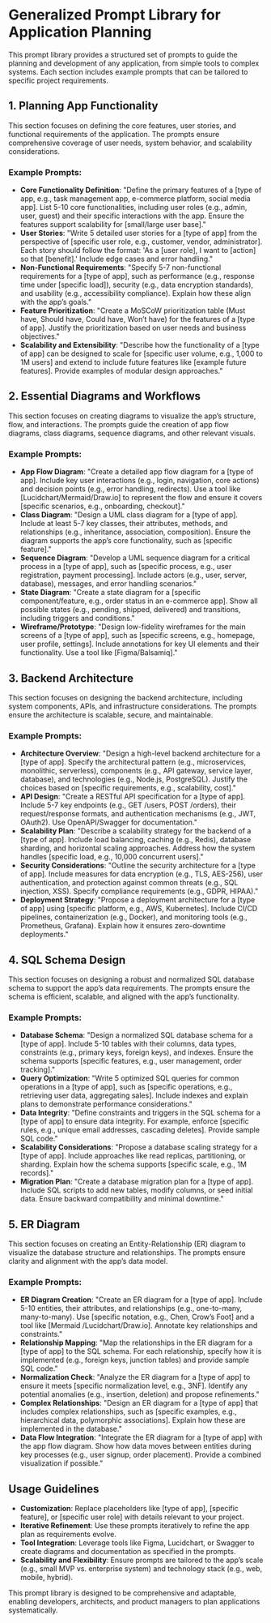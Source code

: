# Generalized Prompt Library for Application Planning

This prompt library provides a structured set of prompts to guide the planning and development of any application, from simple tools to complex systems. Each section includes example prompts that can be tailored to specific project requirements.

## 1. Planning App Functionality

This section focuses on defining the core features, user stories, and functional requirements of the application. The prompts ensure comprehensive coverage of user needs, system behavior, and scalability considerations.

### Example Prompts:

- **Core Functionality Definition**: "Define the primary features of a \[type of app, e.g., task management app, e-commerce platform, social media app\]. List 5-10 core functionalities, including user roles (e.g., admin, user, guest) and their specific interactions with the app. Ensure the features support scalability for \[small/large user base\]."
- **User Stories**: "Write 5 detailed user stories for a \[type of app\] from the perspective of \[specific user role, e.g., customer, vendor, administrator\]. Each story should follow the format: 'As a \[user role\], I want to \[action\] so that \[benefit\].' Include edge cases and error handling."
- **Non-Functional Requirements**: "Specify 5-7 non-functional requirements for a \[type of app\], such as performance (e.g., response time under \[specific load\]), security (e.g., data encryption standards), and usability (e.g., accessibility compliance). Explain how these align with the app’s goals."
- **Feature Prioritization**: "Create a MoSCoW prioritization table (Must have, Should have, Could have, Won’t have) for the features of a \[type of app\]. Justify the prioritization based on user needs and business objectives."
- **Scalability and Extensibility**: "Describe how the functionality of a \[type of app\] can be designed to scale for \[specific user volume, e.g., 1,000 to 1M users\] and extend to include future features like \[example future features\]. Provide examples of modular design approaches."

## 2. Essential Diagrams and Workflows

This section focuses on creating diagrams to visualize the app’s structure, flow, and interactions. The prompts guide the creation of app flow diagrams, class diagrams, sequence diagrams, and other relevant visuals.

### Example Prompts:

- **App Flow Diagram**: "Create a detailed app flow diagram for a \[type of app\]. Include key user interactions (e.g., login, navigation, core actions) and decision points (e.g., error handling, redirects). Use a tool like \[Lucidchart/Mermaid/Draw.io\] to represent the flow and ensure it covers \[specific scenarios, e.g., onboarding, checkout\]."
- **Class Diagram**: "Design a UML class diagram for a \[type of app\]. Include at least 5-7 key classes, their attributes, methods, and relationships (e.g., inheritance, association, composition). Ensure the diagram supports the app’s core functionality, such as \[specific feature\]."
- **Sequence Diagram**: "Develop a UML sequence diagram for a critical process in a \[type of app\], such as \[specific process, e.g., user registration, payment processing\]. Include actors (e.g., user, server, database), messages, and error handling scenarios."
- **State Diagram**: "Create a state diagram for a \[specific component/feature, e.g., order status in an e-commerce app\]. Show all possible states (e.g., pending, shipped, delivered) and transitions, including triggers and conditions."
- **Wireframe/Prototype**: "Design low-fidelity wireframes for the main screens of a \[type of app\], such as \[specific screens, e.g., homepage, user profile, settings\]. Include annotations for key UI elements and their functionality. Use a tool like \[Figma/Balsamiq\]."

## 3. Backend Architecture

This section focuses on designing the backend architecture, including system components, APIs, and infrastructure considerations. The prompts ensure the architecture is scalable, secure, and maintainable.

### Example Prompts:

- **Architecture Overview**: "Design a high-level backend architecture for a \[type of app\]. Specify the architectural pattern (e.g., microservices, monolithic, serverless), components (e.g., API gateway, service layer, database), and technologies (e.g., Node.js, PostgreSQL). Justify the choices based on \[specific requirements, e.g., scalability, cost\]."
- **API Design**: "Create a RESTful API specification for a \[type of app\]. Include 5-7 key endpoints (e.g., GET /users, POST /orders), their request/response formats, and authentication mechanisms (e.g., JWT, OAuth2). Use OpenAPI/Swagger for documentation."
- **Scalability Plan**: "Describe a scalability strategy for the backend of a \[type of app\]. Include load balancing, caching (e.g., Redis), database sharding, and horizontal scaling approaches. Address how the system handles \[specific load, e.g., 10,000 concurrent users\]."
- **Security Considerations**: "Outline the security architecture for a \[type of app\]. Include measures for data encryption (e.g., TLS, AES-256), user authentication, and protection against common threats (e.g., SQL injection, XSS). Specify compliance requirements (e.g., GDPR, HIPAA)."
- **Deployment Strategy**: "Propose a deployment architecture for a \[type of app\] using \[specific platform, e.g., AWS, Kubernetes\]. Include CI/CD pipelines, containerization (e.g., Docker), and monitoring tools (e.g., Prometheus, Grafana). Explain how it ensures zero-downtime deployments."

## 4. SQL Schema Design

This section focuses on designing a robust and normalized SQL database schema to support the app’s data requirements. The prompts ensure the schema is efficient, scalable, and aligned with the app’s functionality.

### Example Prompts:

- **Database Schema**: "Design a normalized SQL database schema for a \[type of app\]. Include 5-10 tables with their columns, data types, constraints (e.g., primary keys, foreign keys), and indexes. Ensure the schema supports \[specific features, e.g., user management, order tracking\]."
- **Query Optimization**: "Write 5 optimized SQL queries for common operations in a \[type of app\], such as \[specific operations, e.g., retrieving user data, aggregating sales\]. Include indexes and explain plans to demonstrate performance considerations."
- **Data Integrity**: "Define constraints and triggers in the SQL schema for a \[type of app\] to ensure data integrity. For example, enforce \[specific rules, e.g., unique email addresses, cascading deletes\]. Provide sample SQL code."
- **Scalability Considerations**: "Propose a database scaling strategy for a \[type of app\]. Include approaches like read replicas, partitioning, or sharding. Explain how the schema supports \[specific scale, e.g., 1M records\]."
- **Migration Plan**: "Create a database migration plan for a \[type of app\]. Include SQL scripts to add new tables, modify columns, or seed initial data. Ensure backward compatibility and minimal downtime."

## 5. ER Diagram

This section focuses on creating an Entity-Relationship (ER) diagram to visualize the database structure and relationships. The prompts ensure clarity and alignment with the app’s data model.

### Example Prompts:

- **ER Diagram Creation**: "Create an ER diagram for a \[type of app\]. Include 5-10 entities, their attributes, and relationships (e.g., one-to-many, many-to-many). Use \[specific notation, e.g., Chen, Crow’s Foot\] and a tool like \[Mermaid /Lucidchart/Draw.io\]. Annotate key relationships and constraints."
- **Relationship Mapping**: "Map the relationships in the ER diagram for a \[type of app\] to the SQL schema. For each relationship, specify how it is implemented (e.g., foreign keys, junction tables) and provide sample SQL code."
- **Normalization Check**: "Analyze the ER diagram for a \[type of app\] to ensure it meets \[specific normalization level, e.g., 3NF\]. Identify any potential anomalies (e.g., insertion, deletion) and propose refinements."
- **Complex Relationships**: "Design an ER diagram for a \[type of app\] that includes complex relationships, such as \[specific examples, e.g., hierarchical data, polymorphic associations\]. Explain how these are implemented in the database."
- **Data Flow Integration**: "Integrate the ER diagram for a \[type of app\] with the app flow diagram. Show how data moves between entities during key processes (e.g., user signup, order placement). Provide a combined visualization if possible."

## Usage Guidelines

- **Customization**: Replace placeholders like \[type of app\], \[specific feature\], or \[specific user role\] with details relevant to your project.
- **Iterative Refinement**: Use these prompts iteratively to refine the app plan as requirements evolve.
- **Tool Integration**: Leverage tools like Figma, Lucidchart, or Swagger to create diagrams and documentation as specified in the prompts.
- **Scalability and Flexibility**: Ensure prompts are tailored to the app’s scale (e.g., small MVP vs. enterprise system) and technology stack (e.g., web, mobile, hybrid).

This prompt library is designed to be comprehensive and adaptable, enabling developers, architects, and product managers to plan applications systematically.